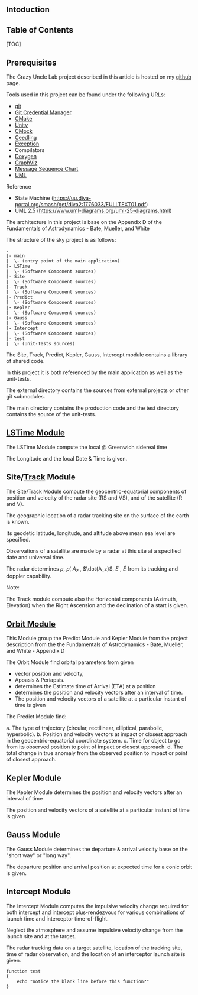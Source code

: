 Intoduction
---------------

Table of Contents
---------------

[TOC]

Prerequisites
---------------

The Crazy Uncle Lab project described in this article is hosted on my [github](https://git-scm.com/) page. 

Tools used in this project can be found under the following URLs:

* [git](https://git-scm.com/)
* [Git Credential Manager](https://github.com/git-ecosystem/git-credential-manager)
* [CMake](https://cmake.org/)
* [Unity](https://www.throwtheswitch.org/unity/)
* [CMock](https://www.throwtheswitch.org/cmock)
* [Ceedling](https://www.throwtheswitch.org/ceedling)
* [Exception](https://www.throwtheswitch.org/cexception)
* Compilators
* [Doxygen](https://www.doxygen.nl)
* [GraphViz](https://graphviz.org/download/)
* [Message Sequence Chart](https://www.mcternan.me.uk/mscgen/)
* [UML](https://plantuml.com/fr/)

Reference

* State Machine (https://uu.diva-portal.org/smash/get/diva2:1776033/FULLTEXT01.pdf)
* UML 2.5 (https://www.uml-diagrams.org/uml-25-diagrams.html)

The architecture in this project is base on the Appendix D of the Fundamentals of Astrodynamics - Bate, Mueller, and White

The structure of the sky project is as follows:

```
.
|- main
|  \- (entry point of the main application)
|- LSTime
|  \- (Software Component sources)
|- Site
|  \- (Software Component sources)
|- Track
|  \- (Software Component sources)
|- Predict
|  \- (Software Component sources)
|- Kepler
|  \- (Software Component sources)
|- Gauss
|  \- (Software Component sources)
|- Intercept
|  \- (Software Component sources)
|- test
|  \- (Unit-Tests sources)
```

The Site, Track, Predict, Kepler, Gauss, Intercept module contains a library of shared code. 

In this project it is both referenced by the main application as well as the unit-tests.

The external directory contains the sources from external projects or other git submodules. 

The main directory contains the production code and the test directory contains the source of the unit-tests.

[LSTime Module](https://github.com/sgabre/CrazyUncleLab/blob/main/SoftwareProduct/LSTime/documentations/LSTime.md)
-----------------

The LSTime Module compute the local @ Greenwich sidereal time 

The Longitude and the local Date & Time is given.

Site/[Track](https://github.com/sgabre/CrazyUncleLab/blob/main/SoftwareProduct/Track/documentation/Track.md) Module
-----------------

The Site/Track Module compute the geocentric-equatorial components of position and velocity of the radar site (RS and VS), and of the satellite (R and V).

The geographic location of a radar tracking site on the surface of the earth is known. 

Its geodetic latitude, longitude, and altitude above mean sea level are specified. 

Observations of a satellite are made by a radar at this site at a specified date and universal time. 

The radar determines $\rho$, $\dot{\rho}$, $A_z$ , $\dot{A_z}$, $E$ , $\dot{E}$ from its tracking and doppler capability.

Note:

The Track module compute also the Horizontal components (Azimuth, Elevation) when the Right Ascension and the declination of a start is given.

[Orbit Module](https://github.com/sgabre/CrazyUncleLab/blob/main/SoftwareProduct/Orbit/documentation/Orbit.md) 
-----------------

This Module group the Predict Module and Kepler Module from the project description from the the Fundamentals of Astrodynamics - Bate, Mueller, and White - Appendix D

The Orbit Module find orbital parameters from given 
- vector position and velocity,
- Apoasis & Periapsis.
- determines the Estimate time of Arrival (ETA) at a position 
- determines the position and velocity vectors after an interval of time.
- The position and velocity vectors of a satellite at a particular instant of time is given

The Predict Module find:

a. The type of trajectory (circular, rectilinear, elliptical, parabolic, hyperbolic).
b. Position and velocity vectors at impact or closest approach in the geocentric-equatorial coordinate system.
c. Time for object to go from its observed position to point of impact or closest approach.
d. The total change in true anomaly from the observed position to impact or point of closest approach.

Kepler Module
-----------------
The Kepler Module determines the position and velocity vectors after an interval of time 

The position and velocity vectors of a satellite at a particular instant of time is given

Gauss Module
-----------------

The Gauss Module determines the departure & arrival velocity base on the "short way" or "long way".

The departure position and arrival position at expected time for a conic orbit is given.

Intercept Module
-----------------

The Intercept Module computes the impulsive velocity change required for both intercept and intercept­ plus-rendezvous for various combinations of launch time and interceptor time-of-flight. 

Neglect the atmosphere and assume impulsive velocity change from the launch site and at the target. 

The radar tracking data on a target satellite, location of the tracking site, time of radar observation, and the location of an interceptor launch site is given. 







``` shell
function test
{
	echo "notice the blank line before this function?"
}
```
